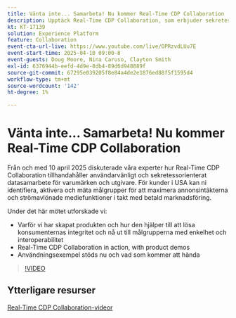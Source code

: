 ```yaml
---
title: Vänta inte... Samarbeta! Nu kommer Real-Time CDP Collaboration
description: Upptäck Real-Time CDP Collaboration, som erbjuder sekretesscentrerade datalösningar för varumärken och utgivare för att förbättra målgruppsaktiveringen, maximera annonsintäkterna och effektivisera arbetet med betalda medier - komplett med produktdemonstrationer, expertinsikter och kommande användningsfall.
kt: KT-17139
solution: Experience Platform
feature: Collaboration
event-cta-url-live: https://www.youtube.com/live/OPRzvdLUu7E
event-start-time: 2025-04-10 09:00-8
event-guests: Doug Moore, Nina Caruso, Clayton Smith
exl-id: 6376944b-eefd-4d9e-8db4-89d6d948889f
source-git-commit: 67295e039205f8e84a4de2e1876ed88f5f1595d4
workflow-type: tm+mt
source-wordcount: '142'
ht-degree: 1%

---
```


# Vänta inte... Samarbeta! Nu kommer Real-Time CDP Collaboration

Från och med 10 april 2025 diskuterade våra experter hur Real-Time CDP Collaboration tillhandahåller användarvänligt och sekretessorienterat datasamarbete för varumärken och utgivare. För kunder i USA kan ni identifiera, aktivera och mäta målgrupper för att maximera annonsintäkterna och strömavlönade mediefunktioner i takt med betald marknadsföring.

Under det här mötet utforskade vi:

* Varför vi har skapat produkten och hur den hjälper till att lösa konsumenternas integritet och nå ut till målgrupperna med enkelhet och interoperabilitet
* Real-Time CDP Collaboration in action, with product demos
* Användningsexempel stöds nu och vad som kommer att hända

>[!VIDEO](https://video.tv.adobe.com/v/3457557/?quality=12&learn=on)

## Ytterligare resurser

[Real-Time CDP Collaboration-videor](https://experienceleague.adobe.com/en/docs/platform-learn/tutorials/collaboration/real-time-cdp-collaboration-overview)
